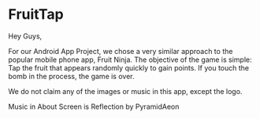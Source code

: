 # FruitTap

Hey Guys,

For our Android App Project, we chose a very similar approach to the popular mobile phone app, Fruit Ninja. The objective of the game is simple: Tap the fruit that appears randomly quickly to gain points. If you touch the bomb in the process, the game is over. 

We do not claim any of the images or music in this app, except the logo.

Music in About Screen is Reflection by PyramidAeon
